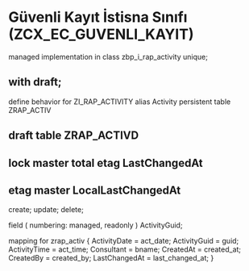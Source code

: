 # Güvenli Kayıt İstisna Sınıfı (ZCX_EC_GUVENLI_KAYIT)


managed implementation in class zbp_i_rap_activity unique;
## with draft;

define behavior for ZI_RAP_ACTIVITY alias Activity
persistent table ZRAP_ACTIV
## draft table ZRAP_ACTIVD
## lock master total etag LastChangedAt
## etag master LocalLastChangedAt

create;
update;
delete;

field ( numbering: managed, readonly ) ActivityGuid;

mapping for zrap_activ {
    ActivityDate = act_date;
    ActivityGuid = guid;
    ActivityTime = act_time;
    Consultant = bname;
    CreatedAt = created_at;
    CreatedBy = created_by;
    LastChangedAt = last_changed_at;
}
